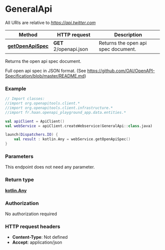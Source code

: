 # GeneralApi

All URIs are relative to *https://api.twitter.com*

Method | HTTP request | Description
------------- | ------------- | -------------
[**getOpenApiSpec**](GeneralApi.md#getOpenApiSpec) | **GET** 2/openapi.json | Returns the open api spec document.



Returns the open api spec document.

Full open api spec in JSON format. (See https://github.com/OAI/OpenAPI-Specification/blob/master/README.md)

### Example
```kotlin
// Import classes:
//import org.openapitools.client.*
//import org.openapitools.client.infrastructure.*
//import fr.haan.openapi_playground_app.data.entities.*

val apiClient = ApiClient()
val webService = apiClient.createWebservice(GeneralApi::class.java)

launch(Dispatchers.IO) {
    val result : kotlin.Any = webService.getOpenApiSpec()
}
```

### Parameters
This endpoint does not need any parameter.

### Return type

[**kotlin.Any**](kotlin.Any.md)

### Authorization

No authorization required

### HTTP request headers

 - **Content-Type**: Not defined
 - **Accept**: application/json

